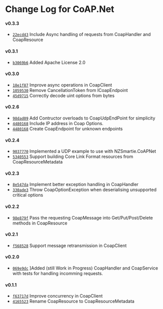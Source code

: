  # Change Log for CoAP.Net 

 #### v0.3.3

 - [`22ecd43`](https://github.com/NZSmartie/CoAP.Net/commit/22ecd43) Include Async handling of requests from CoapHandler and CoapResource

#### v0.3.1

 - [`b3069b6`](https://github.com/NZSmartie/CoAP.Net/commit/b3069b6) Added Apache License 2.0
 
#### v0.3.0

 - [`18e1f87`](https://github.com/NZSmartie/CoAP.Net/commit/8e1f873) Improve async operations in CoapClient
 - [`1059530`](https://github.com/NZSmartie/CoAP.Net/commit/0595303) Remove CancellationToken from ICoapEndpoint
 - [`45d9715`](https://github.com/NZSmartie/CoAP.Net/commit/45d9715) Correctly decode uint options from bytes 
 
#### v0.2.6
   
 - [`98dad09`](https://github.com/NZSmartie/CoAP.Net/commit/98dad09) Add Contructor overloads to CoapUdpEndPoint for simplicity 
 - [`4480168`](https://github.com/NZSmartie/CoAP.Net/commit/4480168) Include IP address in Coap Options.
 - [`4480168`](https://github.com/NZSmartie/CoAP.Net/commit/4480168) Create CoapEndpoint for unknown endpoints

#### v0.2.4

 - [`9037770`](https://github.com/NZSmartie/CoAP.Net/commit/9037770) Implemented a UDP example to use with NZSmartie.CoAPNet
 - [`5340553`](https://github.com/NZSmartie/CoAP.Net/commit/5340553) Support building Core Link Format resources from CoapResourceMetadata

#### v0.2.3

 - [`8e547da`](https://github.com/NZSmartie/CoAP.Net/commit/8e547da) Implement better exception handling in CoapHandler
 - [`330ade3`](https://github.com/NZSmartie/CoAP.Net/commit/330ade3) Throw CoapOptionException when deserialising  unsupported critical options

#### v0.2.2

 - [`98e879f`](https://github.com/NZSmartie/CoAP.Net/commit/98e879f) Pass the requesting CoapMessage into Get/Put/Post/Delete methods in CoapResource

#### v0.2.1

 - [`f568528`](https://github.com/NZSmartie/CoAP.Net/commit/f568528) Support message retransmission in CoapClient
 
#### v0.2.0

 - [`069e9dc`](https://github.com/NZSmartie/CoAP.Net/commit/069e9dc) ]Added (still Work in Progress) CoapHandler and CoapService with tests for handling incomming requests.
 
#### v0.1.1

  - [`f63717d`](https://github.com/NZSmartie/CoAP.Net/commit/f63717d) Improve concurrency in CoapClient
  - [`4165523`](https://github.com/NZSmartie/CoAP.Net/commit/4165523) Rename CoapResource to CoapResourceMetadata
